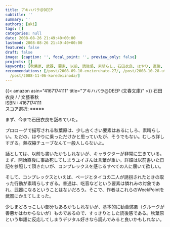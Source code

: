 ```yaml
---
title: アキハバラ＠DEEP
subtitle: ''
summary: ''
authors: [aki]
tags: []
categories: null
date: 2008-08-26 21:49:40+00:00
lastmod: 2008-08-26 21:49:40+00:00
featured: false
draft: false
image: {caption: '', focal_point: '', preview_only: false}
projects: []
keywords: [秋葉原, 武器, 要素, 以前, 読後感, 素晴らし, 石田衣良, はやり, 直後, 春秋]
recommendations: [/post/2008-09-10-enzieruhato-27/, /post/2008-10-28-utukusiizi-domo/,
  /post/2008-11-06-koredeiinoda/]
---
```

{{< amazon asin="4167174111" title="アキハバラ@DEEP (文春文庫)" >}}
石田 衣良 / / 文藝春秋  
ISBN : 4167174111  
スコア選択: ※※※※※  
  
まず、今まで石田衣良を舐めていた。  
  
プロローグで描写される秋葉原は、少し古くさい要素はあるにしろ、素晴らしい。ただの、はやりに乗っただけかと思っていたが、そうでもない。むしろ詳しすぎる。熱収縮チューブなんて一般人しらないよ。  
  
話としては、以前も書いたかもしれないが、キャラクターが非常に生きている。まず、開始直後に事故死してしまうユイさんは言葉が重い。詳細は以前書いた日記を参照して頂きたいが、コンプレックスを感じるすべての人に届いて欲しい。  
  
そして、コンプレックスといえば、ページとタイコの二人が誘拐されたときの取った行動が素晴らしすぎる。普通は、吃音などという要素は憐れみの対象であれ、武器になるということはないだろう。そこで、作者はこれらのWeekPointを武器にかえてしまった。  
  
少しまどろっこしい部分もあるかもしれないが、基本的に勧善懲悪（クルークが善悪かはわからないが）ものであるので、すっきりとした読後感である。秋葉原という単語に反応してしまうデジタル好きなら読んでみると良いかもしれない。



